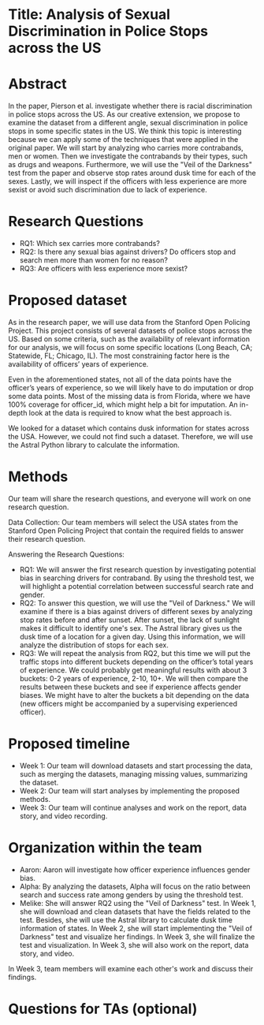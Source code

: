 # Title: Analysis of Sexual Discrimination in Police Stops across the US
# Abstract
In the paper, Pierson et al. investigate whether there is racial discrimination in police stops across the US. As our creative extension, we propose to examine the dataset from a different angle, sexual discrimination in police stops in some specific states in the US. We think this topic is interesting because we can apply some of the techniques that were applied in the original paper. We will start by analyzing who carries more contrabands, men or women. Then we investigate the contrabands by their types, such as drugs and weapons. Furthermore, we will use the "Veil of the Darkness" test from the paper and observe stop rates around dusk time for each of the sexes. Lastly, we will inspect if the officers with less experience are more sexist or avoid such discrimination due to lack of experience.
# Research Questions
- RQ1: Which sex carries more contrabands?
- RQ2: Is there any sexual bias against drivers? Do officers stop and search men more than women for no reason?
- RQ3: Are officers with less experience more sexist?
# Proposed dataset
As in the research paper, we will use data from the Stanford Open Policing Project. This project consists of several datasets of police stops across the US. Based on some criteria, such as the availability of relevant information for our analysis, we will focus on some specific locations (Long Beach, CA; Statewide, FL; Chicago, IL). The most constraining factor here is the availability of officers’ years of experience.

Even in the aforementioned states, not all of the data points have the officer’s years of experience, so we will likely have to do imputation or drop some data points. Most of the missing data is from Florida, where we have 100% coverage for officer_id, which might help a bit for imputation. An in-depth look at the data is required to know what the best approach is.

We looked for a dataset which contains dusk information for states across the USA. However, we could not find such a dataset. Therefore, we will use the Astral Python library to calculate the information.

# Methods
Our team will share the research questions, and everyone will work on one research question.

Data Collection: Our team members will select the USA states from the Stanford Open Policing Project that contain the required fields to answer their research question.

Answering the Research Questions:
- RQ1: We will answer the first research question by investigating potential bias in searching drivers for contraband. By using the threshold test, we will highlight a potential correlation between successful search rate and gender.
- RQ2: To answer this question, we will use the "Veil of Darkness." We will examine if there is a bias against drivers of different sexes by analyzing stop rates before and after sunset. After sunset, the lack of sunlight makes it difficult to identify one's sex. The Astral library gives us the dusk time of a location for a given day. Using this information, we will analyze the distribution of stops for each sex.
- RQ3: We will repeat the analysis from RQ2, but this time we will put the traffic stops into different buckets depending on the officer’s total years of experience. We could probably get meaningful results with about 3 buckets: 0-2 years of experience, 2-10, 10+. We will then compare the results between these buckets and see if experience affects gender biases. We might have to alter the buckets a bit depending on the data (new officers might be accompanied by a supervising experienced officer).

# Proposed timeline
- Week 1: Our team will download datasets and start processing the data, such as merging the datasets, managing missing values, summarizing the dataset. 
- Week 2: Our team will start analyses by implementing the proposed methods.
- Week 3: Our team will continue analyses and work on the report, data story, and video recording.

# Organization within the team
- Aaron: Aaron will investigate how officer experience influences gender bias.
- Alpha: By analyzing the datasets, Alpha will focus on the ratio between search and success rate among genders by using the threshold test.
- Melike: She will answer RQ2 using the "Veil of Darkness" test. In Week 1, she will download and clean datasets that have the fields related to the test. Besides, she will use the Astral library to calculate dusk time information of states. In Week 2, she will start implementing the "Veil of Darkness" test and visualize her findings. In Week 3, she will finalize the test and visualization. In Week 3, she will also work on the report, data story, and video.

In Week 3, team members will examine each other's work and discuss their findings.

# Questions for TAs (optional)
